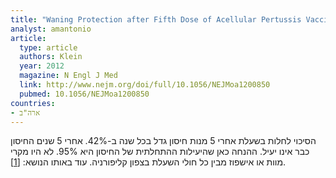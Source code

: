 ```yaml
---
title: "Waning Protection after Fifth Dose of Acellular Pertussis Vaccine in Children"
analyst: amantonio
article:
  type: article
  authors: Klein
  year: 2012
  magazine: N Engl J Med
  link: http://www.nejm.org/doi/full/10.1056/NEJMoa1200850
  pubmed: 10.1056/NEJMoa1200850
countries:
- ארה"ב
---
```


הסיכוי לחלות בשעלת אחרי 5 מנות חיסון גדל בכל שנה ב-42%. אחרי 5 שנים החיסון כבר אינו יעיל. ההנחה כאן שהיעילות ההתחלתית של החיסון היא 95%.
לא היו מקרי מוות או אישפוז מבין כל חולי השעלת בצפון קליפורניה.
עוד באותו הנושא: [[1]](https://www.ncbi.nlm.nih.gov/pubmed/17443462).

